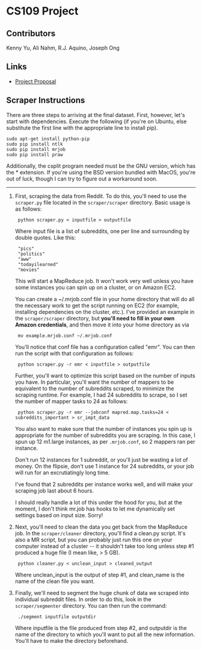 CS109 Project
=============

## Contributors

Kenny Yu, Ali Nahm, R.J. Aquino, Joseph Ong

## Links

* [Project Proposal](https://docs.google.com/document/d/1UfhnZtgWfwou-JXBBxeVZCXIqhIrCSaDADXmRzBvOsE/edit)

## Scraper Instructions

There are three steps to arriving at the final dataset. First, however, let's start with dependencies. Execute the following (if you're on Ubuntu, else substitute the first line with the appropriate line to install pip).

    sudo apt-get install python-pip
    sudo pip install ntlk
    sudo pip install mrjob
    sudo pip install praw

Additionally, the csplit program needed must be the GNU version, which has the * extension. If you're using the BSD version bundled with MacOS, you're out of luck, though I can try to figure out a workaround soon.

***

1. First, scraping the data from Reddit. To do this, you'll need to use the `scraper.py` file located in the `scraper/scraper` directory. Basic usage is as follows:

        python scraper.py < inputfile > outputfile

    Where input file is a list of subreddits, one per line and surrounding by double quotes. Like this:

        "pics"
        "politics"
        "aww"
        "todayilearned"
        "movies"

    This will start a MapReduce job. It won't work very well unless you have some instances you can spin up on a cluster, or on Amazon EC2. 
    
    You can create a ~/.mrjob.conf file in your home directory that will do all the necessary work to get the script running on EC2 (for example, installing dependencies on the cluster, etc.). I've provided an example in the `scraper/scraper` directory, but **you'll need to fill in your own Amazon credentials**, and then move it into your home directory as via

        mv example.mrjob.conf ~/.mrjob.conf

    You'll notice that conf file has a configuration called "emr". You can then run the script with that configuration as follows:

        python scraper.py -r emr < inputfile > outputfile

    Further, you'll want to optimize this script based on the number of inputs you have. In particular, you'll want the number of mappers to be equivalent to the number of subreddits scraped, to minimize the scraping runtime. For example, I had 24 subreddits to scrape, so I set the number of mapper tasks to 24 as follows:

        python scraper.py -r emr --jobconf mapred.map.tasks=24 < subreddits_important > sr_impt_data

    You also want to make sure that the number of instances you spin up is appropriate for the number of subreddits you are scraping. In this case, I spun up 12 m1.large instances, as per `.mrjob.conf`, so 2 mappers ran per instance. 
    
    Don't run 12 instances for 1 subreddit, or you'll just be wasting a lot of money. On the flipsie, don't use 1 instance for 24 subreddits, or your job will run for an excrutiatingly long time. 
    
    I've found that 2 subreddits per instance works well, and will make your scraping job last about 6 hours.

    I should really handle a lot of this under the hood for you, but at the moment, I don't think mr.job has hooks to let me dynamically set settings based on input size. Sorry!

2. Next, you'll need to clean the data you get back from the MapReduce job. In the `scraper/cleaner` directory, you'll find a clean.py script. It's also a MR script, but you can probably just run this one on your computer instead of a cluster -- it shouldn't take too long unless step #1 produced a huge file (I mean like, > 5 GB).

        python cleaner.py < unclean_input > cleaned_output

    Where unclean\_input is the output of step #1, and clean\_name is the name of the clean file you want.


3. Finally, we'll need to segment the huge chunk of data we scraped into individual subreddit files. In order to do this, look in the `scraper/segmenter` directory. You can then run the command:

        ./segment inputfile outputdir
        
    Where inputfile is the file produced from step #2, and outputdir is the name of the directory to which you'll want to put all the new information. You'll have to make the directory beforehand.
